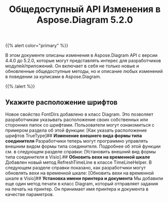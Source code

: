 ﻿---
title: Общедоступный API Изменения в Aspose.Diagram 5.2.0
type: docs
weight: 50
url: /ru/net/public-api-changes-in-aspose-diagram-5-2-0/
---
{{% alert color="primary" %}} 

В этом документе описаны изменения в Aspose.Diagram API с версии 4.4.0 до 5.2.0, которые могут представлять интерес для разработчиков модулей/приложений. Он включает в себя не только новые и обновленные общедоступные методы, но и описание любых изменений в поведении за кулисами в Aspose.Diagram.

{{% /alert %}} 
## **Укажите расположение шрифтов**
Новое свойство FontDirs добавлено в класс Diagram. Это позволяет разработчикам указывать расположение своих собственных или сторонних папок со шрифтами. Пользователи могут ознакомиться с примером раздела об этой функции: [Как указать расположение шрифтов TrueType]## **Изменение внешнего вида формы типа соединителя**
Разработчики теперь могут программно управлять внешним видом формы типа соединителя. Подробнее об этой функции см. в следующем разделе справки: [Установить внешний вид формы типа соединителя в Visio].## **Обновить вехи на временной шкале**
Добавлен новый метод RefreshTimeLine в классе TimeLineHelper. В следующем разделе справки показано, как разработчики могут обновлять вехи на временной шкале: [Обновить вехи на временной шкале в Visio]## **Установка имени принтера и документа**
Мы добавили еще один метод печати в класс Diagram, который отправляет задания на печать на принтер. Он принимает имя принтера и документа в качестве параметров.
